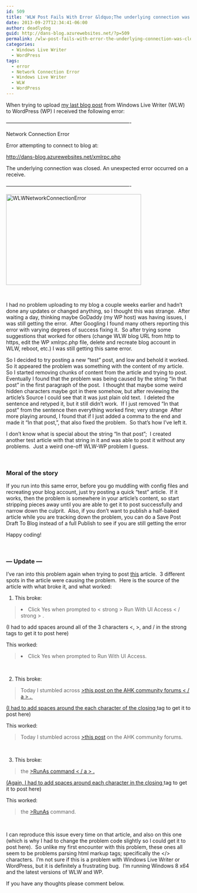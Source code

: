 ```yaml
---
id: 509
title: 'WLW Post Fails With Error &ldquo;The underlying connection was closed: An unexpected error occurred on a receive.&rdquo;'
date: 2013-09-27T12:34:41-06:00
author: deadlydog
guid: http://dans-blog.azurewebsites.net/?p=509
permalink: /wlw-post-fails-with-error-the-underlying-connection-was-closed-an-unexpected-error-occurred-on-a-receive/
categories:
  - Windows Live Writer
  - WordPress
tags:
  - error
  - Network Connection Error
  - Windows Live Writer
  - WLW
  - WordPress
---
```

When trying to upload [my last blog post](http://dans-blog.azurewebsites.net/launch-visual-studio-checkin-window-with-a-keystroke/) from Windows Live Writer (WLW) to WordPress (WP) I received the following error:

&#8212;&#8212;&#8212;&#8212;&#8212;&#8212;&#8212;&#8212;&#8212;&#8212;&#8212;&#8212;&#8212;&#8212;&#8212;&#8212;&#8212;&#8212;&#8212;&#8212;&#8212;&#8212;&#8212;&#8212;-

Network Connection Error

Error attempting to connect to blog at:

<http://dans-blog.azurewebsites.net/xmlrpc.php>

The underlying connection was closed. An unexpected error occurred on a receive.

&#8212;&#8212;&#8212;&#8212;&#8212;&#8212;&#8212;&#8212;&#8212;&#8212;&#8212;&#8212;&#8212;&#8212;&#8212;&#8212;&#8212;&#8212;&#8212;&#8212;&#8212;&#8212;&#8212;&#8212;-

[<img title="WLWNetworkConnectionError" style="border-left-width: 0px; border-right-width: 0px; background-image: none; border-bottom-width: 0px; padding-top: 0px; padding-left: 0px; display: inline; padding-right: 0px; border-top-width: 0px" border="0" alt="WLWNetworkConnectionError" src="http://dans-blog.azurewebsites.net/wp-content/uploads/2013/09/WLWNetworkConnectionError_thumb.png" width="368" height="247" />](http://dans-blog.azurewebsites.net/wp-content/uploads/2013/09/WLWNetworkConnectionError.png)

&#160;

I had no problem uploading to my blog a couple weeks earlier and hadn’t done any updates or changed anything, so I thought this was strange.&#160; After waiting a day, thinking maybe GoDaddy (my WP host) was having issues, I was still getting the error.&#160; After Googling I found many others reporting this error with varying degrees of success fixing it.&#160; So after trying some suggestions that worked for others (change WLW blog URL from http to https, edit the WP xmlrpc.php file, delete and recreate blog account in WLW, reboot, etc.) I was still getting this same error.

So I decided to try posting a new “test” post, and low and behold it worked.&#160; So it appeared the problem was something with the content of my article.&#160; So I started removing chunks of content from the article and trying to post.&#160; Eventually I found that the problem was being caused by the string “In that post” in the first paragraph of the post.&#160; I thought that maybe some weird hidden characters maybe got in there somehow, but after reviewing the article’s Source I could see that it was just plain old text.&#160; I deleted the sentence and retyped it, but it still didn’t work.&#160; If I just removed “In that post” from the sentence then everything worked fine; very strange&#160; After more playing around, I found that if I just added a comma to the end and made it “In that post,”, that also fixed the problem.&#160; So that’s how I’ve left it.

I don’t know what is special about the string “In that post”;&#160; I created another test article with that string in it and was able to post it without any problems.&#160; Just a weird one-off WLW-WP problem I guess.

&#160;

### Moral of the story

If you run into this same error, before you go muddling with config files and recreating your blog account, just try posting a quick “test” article.&#160; If it works, then the problem is somewhere in your article’s content, so start stripping pieces away until you are able to get it to post successfully and narrow down the culprit.&#160; Also, if you don’t want to publish a half-baked article while you are tracking down the problem, you can do a Save Post Draft To Blog instead of a full Publish to see if you are still getting the error

Happy coding!

&#160;

### &#8212; Update &#8212;

I’ve ran into this problem again when trying to post [this](http://dans-blog.azurewebsites.net/get-autohotkey-to-interact-with-admin-windows-without-running-ahk-script-as-admin/) article.&#160; 3 different spots in the article were causing the problem.&#160; Here is the source of the article with what broke it, and what worked:

1. This broke:

> <li>Click Yes when prompted to < strong > Run With UI Access < / strong > . </li>

(I had to add spaces around all of the 3 characters <, >, and / in the strong tags to get it to post here)

This worked:

> <li>Click Yes when prompted to Run With UI Access.</li>

&#160;

2. This broke:

> <p>Today I stumbled across <a href="<http://www.autohotkey.com/board/topic/70449-enable-interaction-with-administrative-programs/">>this post on the AHK community forums < / a > .&#160;

(I had to add spaces around the each character of the closing </a> tag to get it to post here)

This worked:

> <p>Today I stumbled across <a href="<http://www.autohotkey.com/board/topic/70449-enable-interaction-with-administrative-programs/">>this post</a> on the AHK community forums.&#160;

&#160;

3. This broke:

> the <a href="<http://www.autohotkey.com/docs/commands/RunAs.htm">>RunAs command < / a > .</p>

(Again, I had to add spaces around each character in the closing </a> tag to get it to post here)

This worked:

> the <a href="<http://www.autohotkey.com/docs/commands/RunAs.htm">>RunAs</a> command.</p>

&#160;

I can reproduce this issue every time on that article, and also on this one (which is why I had to change the problem code slightly so I could get it to post here).&#160; So unlike my first encounter with this problem, these ones all seem to be problems parsing html markup tags; specifically the </> characters.&#160; I’m not sure if this is a problem with Windows Live Writer or WordPress, but it is definitely a frustrating bug.&#160; I’m running Windows 8 x64 and the latest versions of WLW and WP.

If you have any thoughts please comment below.
